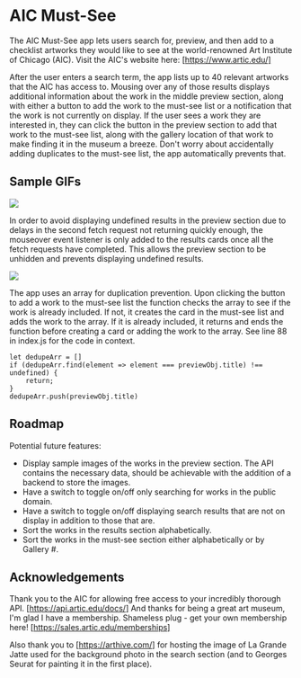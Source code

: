 # AIC Must-See

The AIC Must-See app lets users search for, preview, and then add to a checklist artworks they would like to see at the world-renowned Art Institute of Chicago (AIC).
Visit the AIC's website here: [https://www.artic.edu/]

After the user enters a search term, the app lists up to 40 relevant artworks that the AIC has access to. Mousing over any of those results displays additional information about the work in the middle preview section, along with either a button to add the work to the must-see list or a notification that the work is not currently on display. If the user sees a work they are interested in, they can click the button in the preview section to add that work to the must-see list, along with the gallery location of that work to make finding it in the museum a breeze. Don't worry about accidentally adding duplicates to the must-see list, the app automatically prevents that. 


## Sample GIFs
![](http://imgur.com/a/07Ll5pF.gif)
<!-- [](../../../../../../JwX4r7e.gif) -->
In order to avoid displaying undefined results in the preview section due to delays in the second fetch request not returning quickly enough, the mouseover event listener is only added to the results cards once all the fetch requests have completed. This allows the preview section to be unhidden and prevents displaying undefined results.




![](http://imgur.com/a/y9O5fzD.gif)
<!-- [](../../../../../../hVVTym5.gif) -->
The app uses an array for duplication prevention. 
Upon clicking the button to add a work to the must-see list the function checks the array to see if the work is already included. If not, it creates the card in the must-see list and adds the work to the array. If it is already included, it returns and ends the function before creating a card or adding the work to the array. See line 88 in index.js for the code in context. 

```
let dedupeArr = []
if (dedupeArr.find(element => element === previewObj.title) !== undefined) {
    return;
}
dedupeArr.push(previewObj.title)
```


## Roadmap
Potential future features: 
 - Display sample images of the works in the preview section. The API contains the necessary data, should be achievable with the addition of a backend to store the images.
 - Have a switch to toggle on/off only searching for works in the public domain.
 - Have a switch to toggle on/off displaying search results that are not on display in addition to those that are. 
 - Sort the works in the results section alphabetically.
 - Sort the works in the must-see section either alphabetically or by Gallery #.


## Acknowledgements
Thank you to the AIC for allowing free access to your incredibly thorough API. [https://api.artic.edu/docs/]
And thanks for being a great art museum, I'm glad I have a membership. Shameless plug - get your own membership here! [https://sales.artic.edu/memberships]

Also thank you to [https://arthive.com/] for hosting the image of La Grande Jatte used for the background photo in the search section (and to Georges Seurat for painting it in the first place). 